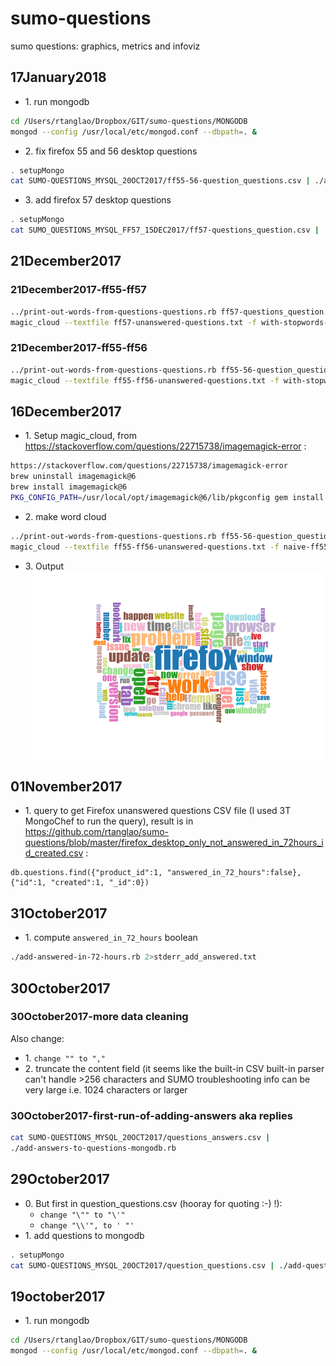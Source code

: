 # sumo-questions
sumo questions: graphics, metrics and infoviz

## 17January2018 ##

* 1\. run mongodb

```bash
cd /Users/rtanglao/Dropbox/GIT/sumo-questions/MONGODB
mongod --config /usr/local/etc/mongod.conf --dbpath=. &
```

* 2\. fix firefox 55 and 56 desktop questions 

```bash
. setupMongo
cat SUMO-QUESTIONS_MYSQL_20OCT2017/ff55-56-question_questions.csv | ./add-questions-to-mongodb.rb 
```

* 3\. add firefox 57 desktop questions 

```bash
. setupMongo
cat SUMO_QUESTIONS_MYSQL_FF57_15DEC2017/ff57-questions_question.csv | ./add-questions-to-mongodb.rb 
```

## 21December2017 ##
### 21December2017-ff55-ff57

```bash
../print-out-words-from-questions-questions.rb ff57-questions_question.csv >ff57-unanswered-questions.txt
magic_cloud --textfile ff57-unanswered-questions.txt -f with-stopwords-ff57.jpg
```

### 21December2017-ff55-ff56

```bash
../print-out-words-from-questions-questions.rb ff55-56-question_questions.csv >ff55-ff56-unanswered-questions.txt
magic_cloud --textfile ff55-ff56-unanswered-questions.txt -f with-stopwords-ff55-ff56.jpg
```
## 16December2017 ##
* 1\. Setup magic_cloud, from https://stackoverflow.com/questions/22715738/imagemagick-error :
```bash
https://stackoverflow.com/questions/22715738/imagemagick-error
brew uninstall imagemagick@6 
brew install imagemagick@6 
PKG_CONFIG_PATH=/usr/local/opt/imagemagick@6/lib/pkgconfig gem install rmagick
```

* 2\. make word cloud
```bash
../print-out-words-from-questions-questions.rb ff55-56-question_questions.csv >ff55-ff56-unanswered-questions.txt
magic_cloud --textfile ff55-ff56-unanswered-questions.txt -f naive-ff55-ff56.jpg
```

* 3\. Output
![Naive 55-56 wordcloud](https://raw.githubusercontent.com/rtanglao/sumo-questions/master/SUMO-QUESTIONS_MYSQL_20OCT2017/naive-ff55-ff56.jpg)

## 01November2017

* 1\. query to get Firefox unanswered questions CSV file (I used 3T MongoChef to run the query), result is in https://github.com/rtanglao/sumo-questions/blob/master/firefox_desktop_only_not_answered_in_72hours_id_created.csv :
```mongo
db.questions.find({"product_id":1, "answered_in_72_hours":false}, {"id":1, "created":1, "_id":0})
```
## 31October2017

* 1\. compute ```answered_in_72_hours``` boolean
```bash
./add-answered-in-72-hours.rb 2>stderr_add_answered.txt
```

## 30October2017
### 30October2017-more data cleaning
Also change:
* 1\. ```change "" to ","```
* 2\. truncate the content field (it seems like the built-in CSV built-in parser can't handle >256 characters and SUMO troubleshooting info can be very large i.e. 1024 characters or larger

### 30October2017-first-run-of-adding-answers aka replies
```bash
cat SUMO-QUESTIONS_MYSQL_20OCT2017/questions_answers.csv | 
./add-answers-to-questions-mongodb.rb
```
## 29October2017
* 0\. But first in question_questions.csv (hooray for quoting :-) !):
    * ```change "\"" to "\'"```
    * ```change "\\'", to ' "'```
* 1\. add questions to mongodb

```bash
. setupMongo
cat SUMO-QUESTIONS_MYSQL_20OCT2017/question_questions.csv | ./add-questions-to-mongodb.rb 
```
## 19october2017
* 1\. run mongodb
```bash
cd /Users/rtanglao/Dropbox/GIT/sumo-questions/MONGODB
mongod --config /usr/local/etc/mongod.conf --dbpath=. &
```

